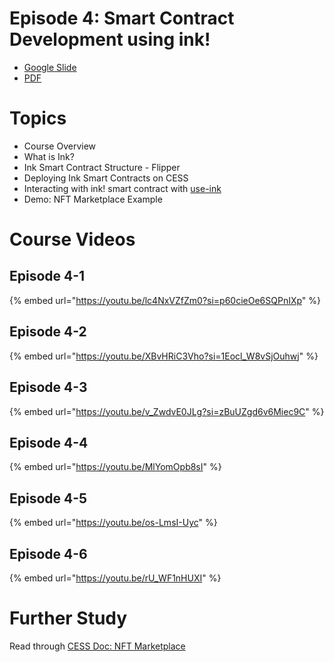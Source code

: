 # Episode 4: Smart Contract Development using ink!

- [Google Slide](https://docs.google.com/presentation/d/1S_hlVcgydJTBEK378ugmgNFDjd7tvYgSg-IFev-xMrY/edit?usp=sharing)
- [PDF](https://drive.google.com/file/d/1ee9c1cScS_TSpga5cgok_0YXOmUt7hvx/view?usp=sharing)

# Topics

- Course Overview
- What is Ink?
- Ink Smart Contract Structure - Flipper
- Deploying Ink Smart Contracts on CESS
- Interacting with ink! smart contract with [use-ink](https://use.ink/frontend/overview/#useink)
- Demo: NFT Marketplace Example

# Course Videos

## Episode 4-1

{% embed url="https://youtu.be/lc4NxVZfZm0?si=p60cieOe6SQPnIXp" %}

## Episode 4-2

{% embed url="https://youtu.be/XBvHRiC3Vho?si=1Eocl_W8vSjOuhwj" %}

## Episode 4-3

{% embed url="https://youtu.be/v_ZwdvE0JLg?si=zBuUZgd6v6Miec9C" %}

## Episode 4-4

{% embed url="https://youtu.be/MlYomOpb8sI" %}

## Episode 4-5

{% embed url="https://youtu.be/os-LmsI-Uyc" %}

## Episode 4-6

{% embed url="https://youtu.be/rU_WF1nHUXI" %}

# Further Study

Read through [CESS Doc: NFT Marketplace](https://docs.cess.cloud/core/developer/tutorials/nft-marketplace)

